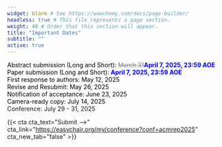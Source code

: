 ```yaml
---
widget: blank # See https://wowchemy.com/docs/page-builder/
headless: true # This file represents a page section.
weight: 40 # Order that this section will appear.
title: "Important Dates"
subtitle: ""
active: true
---
```


<span style=color:black>Abstract submission (Long and Short):</span> <span style=color:grey><s>March 31</s></span><span style=color:blue;font-weight:bold>April 7, 2025, 23:59 AOE</span> 
<br>
<span style=color:black>Paper submission (Long and Short):</span>  <span style=color:blue;font-weight:bold>April 7, 2025, 23:59 AOE</span>  
<span style=color:black>First response to authors: May 12, 2025</span>  
<span style=color:black>Revise and Resubmit: May 26, 2025</span>  
<span style=color:black>Notification of acceptance: June 23, 2025</span>  
<span style=color:black>Camera-ready copy: July 14, 2025</span>  
Conference:  July 29 - 31, 2025  

{{< cta cta_text="Submit -->" cta_link="https://easychair.org/my/conference?conf=acmrep2025" cta_new_tab="false" >}}
